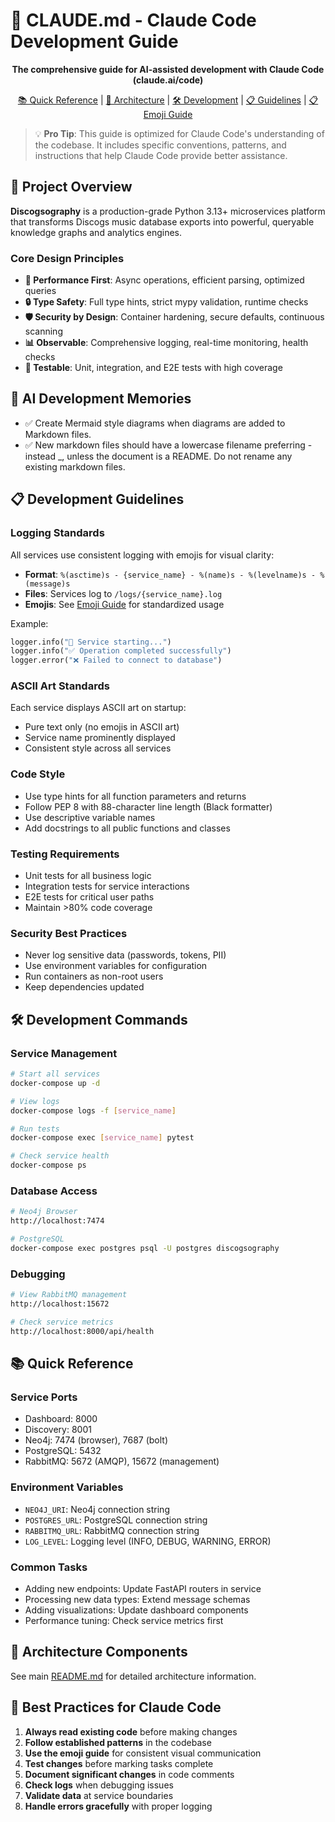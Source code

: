 # 🤖 CLAUDE.md - Claude Code Development Guide

<div align="center">

**The comprehensive guide for AI-assisted development with Claude Code (claude.ai/code)**

[📚 Quick Reference](#-quick-reference) | [🎯 Architecture](#-architecture-components) | [🛠️ Development](#-development-commands) | [📋 Guidelines](#-development-guidelines) | [📋 Emoji Guide](docs/emoji-guide.md)

</div>

> 💡 **Pro Tip**: This guide is optimized for Claude Code's understanding of the codebase. It includes specific conventions, patterns, and instructions that help Claude Code provide better assistance.

## 🎯 Project Overview

**Discogsography** is a production-grade Python 3.13+ microservices platform that transforms Discogs music database exports into powerful, queryable knowledge graphs and analytics engines.

### Core Design Principles

- **🚀 Performance First**: Async operations, efficient parsing, optimized queries
- **🔒 Type Safety**: Full type hints, strict mypy validation, runtime checks
- **🛡️ Security by Design**: Container hardening, secure defaults, continuous scanning
- **📊 Observable**: Comprehensive logging, real-time monitoring, health checks
- **🧪 Testable**: Unit, integration, and E2E tests with high coverage

## 🤖 AI Development Memories

- ✅ Create Mermaid style diagrams when diagrams are added to Markdown files.
- ✅ New markdown files should have a lowercase filename preferring - instead \_, unless the document is a README. Do not rename any existing markdown files.

## 📋 Development Guidelines

### Logging Standards

All services use consistent logging with emojis for visual clarity:

- **Format**: `%(asctime)s - {service_name} - %(name)s - %(levelname)s - %(message)s`
- **Files**: Services log to `/logs/{service_name}.log`
- **Emojis**: See [Emoji Guide](docs/emoji-guide.md) for standardized usage

Example:

```python
logger.info("🚀 Service starting...")
logger.info("✅ Operation completed successfully")
logger.error("❌ Failed to connect to database")
```

### ASCII Art Standards

Each service displays ASCII art on startup:

- Pure text only (no emojis in ASCII art)
- Service name prominently displayed
- Consistent style across all services

### Code Style

- Use type hints for all function parameters and returns
- Follow PEP 8 with 88-character line length (Black formatter)
- Use descriptive variable names
- Add docstrings to all public functions and classes

### Testing Requirements

- Unit tests for all business logic
- Integration tests for service interactions
- E2E tests for critical user paths
- Maintain >80% code coverage

### Security Best Practices

- Never log sensitive data (passwords, tokens, PII)
- Use environment variables for configuration
- Run containers as non-root users
- Keep dependencies updated

## 🛠️ Development Commands

### Service Management

```bash
# Start all services
docker-compose up -d

# View logs
docker-compose logs -f [service_name]

# Run tests
docker-compose exec [service_name] pytest

# Check service health
docker-compose ps
```

### Database Access

```bash
# Neo4j Browser
http://localhost:7474

# PostgreSQL
docker-compose exec postgres psql -U postgres discogsography
```

### Debugging

```bash
# View RabbitMQ management
http://localhost:15672

# Check service metrics
http://localhost:8000/api/health
```

## 📚 Quick Reference

### Service Ports

- Dashboard: 8000
- Discovery: 8001
- Neo4j: 7474 (browser), 7687 (bolt)
- PostgreSQL: 5432
- RabbitMQ: 5672 (AMQP), 15672 (management)

### Environment Variables

- `NEO4J_URI`: Neo4j connection string
- `POSTGRES_URL`: PostgreSQL connection string
- `RABBITMQ_URL`: RabbitMQ connection string
- `LOG_LEVEL`: Logging level (INFO, DEBUG, WARNING, ERROR)

### Common Tasks

- Adding new endpoints: Update FastAPI routers in service
- Processing new data types: Extend message schemas
- Adding visualizations: Update dashboard components
- Performance tuning: Check service metrics first

## 🎯 Architecture Components

See main [README.md](README.md) for detailed architecture information.

## 📐 Best Practices for Claude Code

1. **Always read existing code** before making changes
1. **Follow established patterns** in the codebase
1. **Use the emoji guide** for consistent visual communication
1. **Test changes** before marking tasks complete
1. **Document significant changes** in code comments
1. **Check logs** when debugging issues
1. **Validate data** at service boundaries
1. **Handle errors gracefully** with proper logging
